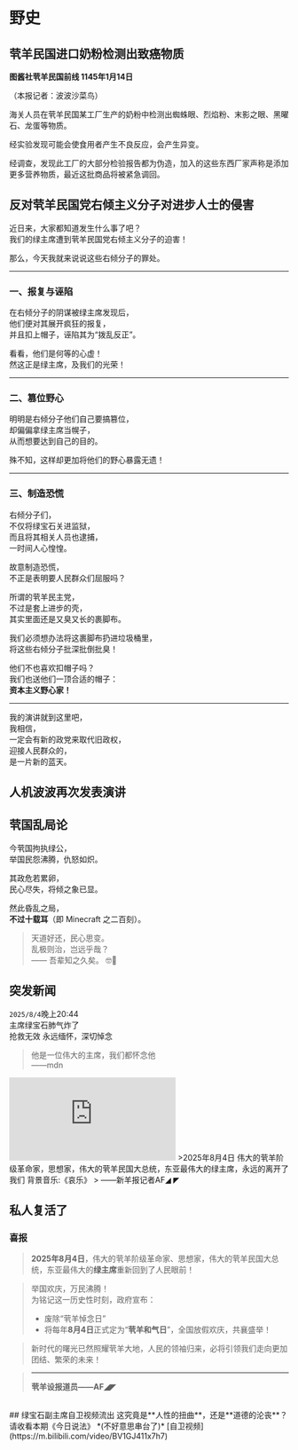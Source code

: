 # 野史

## 茕羊民国进口奶粉检测出致癌物质

**图酱社茕羊民国前线 1145年1月14日**

（本报记者：波波沙菜鸟）

海关人员在茕羊民国某工厂生产的奶粉中检测出蜘蛛眼、烈焰粉、末影之眼、黑曜石、龙蛋等物质。  

经实验发现可能会使食用者产生不良反应，会产生异变。  

经调查，发现此工厂的大部分检验报告都为伪造，加入的这些东西厂家声称是添加更多营养物质，最近这批商品将被紧急调回。

## 反对茕羊民国党右倾主义分子对进步人士的侵害

近日来，大家都知道发生什么事了吧？  
我们的绿主席遭到茕羊民国党右倾主义分子的迫害！  

那么，今天我就来说说这些右倾分子的罪处。

---

### 一、报复与诬陷

在右倾分子的阴谋被绿主席发现后，  
他们便对其展开疯狂的报复，  
并且扣上帽子，诬陷其为“拨乱反正”。

看看，他们是何等的心虚！  
然这正是绿主席，及我们的光荣！

---

### 二、篡位野心

明明是右倾分子他们自己要搞篡位，  
却偏偏拿绿主席当幌子，  
从而想要达到自己的目的。

殊不知，这样却更加将他们的野心暴露无遗！

---

### 三、制造恐慌

右倾分子们，  
不仅将绿宝石关进监狱，  
而且将其相关人员也逮捕，  
一时间人心惶惶。

故意制造恐慌，  
不正是表明要人民群众们屈服吗？

所谓的茕羊民主党，  
不过是套上进步的壳，  
其实里面还是又臭又长的裹脚布。

我们必须想办法将这裹脚布扔进垃圾桶里，  
将这些右倾分子批深批倒批臭！

他们不也喜欢扣帽子吗？  
我们也送他们一顶合适的帽子：  
**资本主义野心家！**

---

我的演讲就到这里吧，  
我相信，  
一定会有新的政党来取代旧政权，  
迎接人民群众的，  
是一片新的蓝天。

## 人机波波再次发表演讲
## 茕国乱局论

今茕国拘执绿公，  
举国民怨沸腾，仇怒如炽。  

其政危若累卵，  
民心尽失，将倾之象已显。  

然此昏乱之局，  
**不过十载耳**（即 Minecraft 之二百刻）。  

> 天道好还，民心思变。  
> 乱极则治，岂远乎哉？  
> —— 吾辈知之久矣。 🤓🖕


## 突发新闻
`2025/8/4`晚上20:44  
主席绿宝石肺气炸了  
抢救无效 
永远缅怀，深切悼念  
>他是一位伟大的主席，我们都怀念他  
>                   ——mdn


<iframe src="https://player.bilibili.com/player.html?isOutside=true&aid=978254043&bvid=BV1344y1L7EM&cid=489325287&p=1" scrolling="no" border="0" frameborder="no" framespacing="0" allowfullscreen="true"></iframe>
>2025年8月4日  
伟大的茕羊阶级革命家，思想家，伟大的茕羊民国大总统，东亚最伟大的绿主席，永远的离开了我们  
背景音乐:《哀乐》  
>         ——新羊报记者AF◢ ◤

## 私人复活了
### 喜报

> **2025年8月4日**，伟大的茕羊阶级革命家、思想家，伟大的茕羊民国大总统，东亚最伟大的**绿主席**重新回到了人民眼前！

>举国欢庆，万民沸腾！  
为铭记这一历史性时刻，政府宣布：  
>- 废除“茕羊悼念日”  
>- 将每年**8月4日**正式定为“**茕羊和气日**”，全国放假欢庆，共襄盛举！

>新时代的曙光已然照耀茕羊大地，人民的领袖归来，必将引领我们走向更加团结、繁荣的未来！

>---
>**茕羊设报道员——AF◢◤**
<br>
## 绿宝石副主席自卫视频流出  
这究竟是**人性的扭曲**，还是**道德的沦丧**？  
请收看本期《今日说法》  
*(不好意思串台了)*  
[自卫视频](https://m.bilibili.com/video/BV1GJ411x7h7)  

<script src="/js/dist/autoload.js"></script>
 <script>
// 页面加载完成后开始定期执行
window.addEventListener('load', () => {
  console.log("Live2D waifu script loaded.");
  
  // 初始执行一次
  updateWaifuStyle();

  // 每隔 1 秒检查一次 modelId 是否发生变化（例如其他脚本修改了 localStorage）
  setInterval(() => {
    console.log("running");
    updateWaifuStyle();
  }, 1000);
});
  </script>
<div id="giscus"></div>
<script src="https://giscus.app/client.js"
        data-repo="nomdn/GoatBook-Source"
        data-repo-id="R_kgDOPXYjCw"
        data-category="General"
        data-category-id="DIC_kwDOPXYjC84Ctwim"
        data-mapping="title"
        data-strict="0"
        data-reactions-enabled="1"
        data-emit-metadata="0"
        data-input-position="top"
        data-theme="preferred_color_scheme"
        data-lang="zh-CN"
        crossorigin="anonymous"
        async>
</script>
